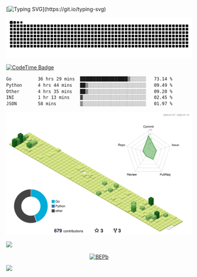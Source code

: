 [![Typing SVG](https://readme-typing-svg.demolab.com?font=JetBrains+Mono&duration=3000&center=true&vCenter=true&multiline=true&repeat=false&width=800&height=80&lines=Welcome+to+KevinMatt's+workshop;Do+not+go+gentle+into+that+good+night.)](https://git.io/typing-svg)

![snake-grid](https://raw.githubusercontent.com/kevinmatthe/kevinmatthe/output/github-contribution-grid-snake-dark.svg)

[![CodeTime Badge](https://img.shields.io/endpoint?style=flat-square&color=222&url=https%3A%2F%2Fapi.codetime.dev%2Fshield%3Fid%3D30418%26project%3D%26in=0)](https://codetime.dev)

<!--START_SECTION:waka-->

```txt
Go          36 hrs 29 mins  ██████████████████▒░░░░░░   73.14 %
Python      4 hrs 44 mins   ██▒░░░░░░░░░░░░░░░░░░░░░░   09.49 %
Other       4 hrs 35 mins   ██▒░░░░░░░░░░░░░░░░░░░░░░   09.20 %
INI         1 hr 13 mins    ▓░░░░░░░░░░░░░░░░░░░░░░░░   02.45 %
JSON        58 mins         ▒░░░░░░░░░░░░░░░░░░░░░░░░   01.97 %
```

<!--END_SECTION:waka-->

<!--   profile-green-animate -->
![](./profile-3d-contrib/profile-green-animate.svg)

<!--  2d history skills -->
<img src="https://cr-skills-chart-widget.azurewebsites.net/api/api?username=kevinmatthe" width="auto"></img>

<p align="center"> 
<a href="https://github.com/ryo-ma/github-profile-trophy"><img src="https://github-profile-trophy.vercel.app/?username=kevinmatthe" alt="BEPb" /></a>
</p>

<img src="https://cr-ss-service.azurewebsites.net/api/ScreenShot?widget=summary&username=kevinmatthe" width="auto"></img>
